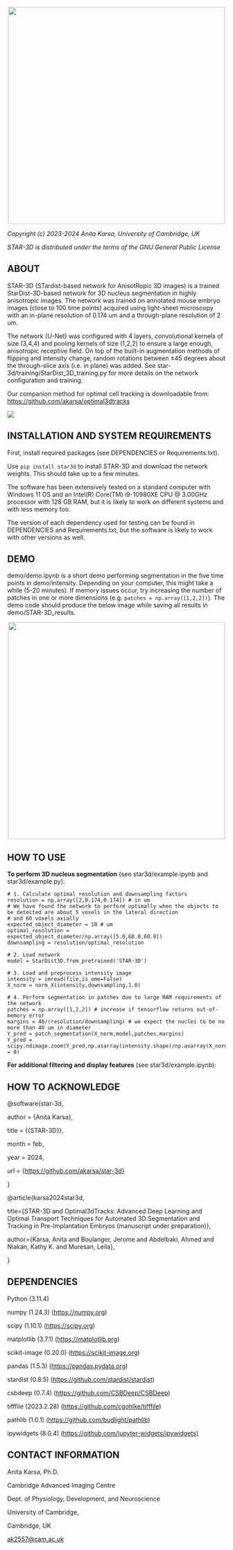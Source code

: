 <p align="center"><img src="docs/images/logo.png" width="500" /></p>

*Copyright (c) 2023-2024 Anita Karsa, University of Cambridge, UK*

*STAR-3D is distributed under the terms of the GNU General Public License*

ABOUT
-------------------------------------------------------------------------------
STAR-3D (STardist-based network for AnisotRopic 3D images) is a trained StarDist-3D-based 
network for 3D nucleus segmentation in highly anisotropic images. The network was trained on 
annotated mouse embryo images (close to 100 time points) acquired using light-sheet microscopy 
with an in-plane resolution of 0.174 um and a through-plane resolution of 2 um. 

The network (U-Net) was configured with 4 layers, convolutional kernels of size (3,4,4) and 
pooling kernels of size (1,2,2) to ensure a large enough, anisotropic receptive field. On top 
of the built-in augmentation methods of flipping and intensity change, random rotations 
between ±45 degrees about the through-slice axis (i.e. in plane) was added.
See star-3d/training/StarDist_3D_training.py for more details on the network configuration and training.

Our companion method for optimal cell tracking is downloadable from: https://github.com/akarsa/optimal3dtracks

![](docs/images/examples.gif)

INSTALLATION AND SYSTEM REQUIREMENTS
-------------------------------------------------------------------------------
First, install required packages (see DEPENDENCIES or Requirements.txt). 

Use `pip install star3d` to install STAR-3D and download the network weights. 
This should take up to a few minutes.

The software has been extensively tested on a standard computer with Windows 11 OS and
an Intel(R) Core(TM) i9-10980XE CPU @ 3.00GHz processor with 128 GB RAM, but it is
likely to work on different systems and with less memory too.
 
The version of each dependency used for testing can be found in DEPENDENCIES and 
Requirements.txt, but the software is likely to work with other versions as well.

DEMO
-------------------------------------------------------------------------------
demo/demo.ipynb is a short demo performing segmentation in the five time points in 
demo/intensity. Depending on your computer, this might take a while (5-20 minutes).
If memory issues occur, try increasing the number of patches in one or more dimensions
(e.g. `patches = np.array([1,2,2])`). The demo code should produce the below image 
while saving all results in demo/STAR-3D_results. 

<p align="center"><img src="demo/segmentation.png" width="500" /></p>

HOW TO USE
-------------------------------------------------------------------------------

**To perform 3D nucleus segmentation** (see star3d/example.ipynb and star3d/example.py):

```
# 1. Calculate optimal resolution and downsampling factors 
resolution = np.array([2,0.174,0.174]) # in um
# We have found the network to perform optimally when the objects to be detected are about 5 voxels in the lateral direction
# and 60 voxels axially
expected_object_diameter = 10 # um
optimal_resolution = expected_object_diameter/np.array([5.0,60.0,60.0])
downsampling = resolution/optimal_resolution

# 2. Load network
model = StarDist3D.from_pretrained('STAR-3D')

# 3. Load and preprocess intensity image    
intensity = imread(file,is_ome=False)
X_norm = norm_X(intensity,downsampling,1.0)

# 4. Perform segmentation in patches due to large RAM requirements of the network
patches = np.array([1,2,2]) # increase if tensorflow returns out-of-memory error
margins = 40/(resolution/downsampling) # we expect the nuclei to be no more than 40 um in diameter
Y_pred = patch_segmentation(X_norm,model,patches,margins)
Y_pred = scipy.ndimage.zoom(Y_pred,np.asarray(intensity.shape)/np.asarray(X_norm.shape),order = 0)
```

**For additional filtering and display features** (see star3d/example.ipynb):


HOW TO ACKNOWLEDGE
-------------------------------------------------------------------------------
@software{star-3d,

  author       = {Anita Karsa},

  title        = {{STAR-3D}},

  month        = feb,

  year         = 2024,

  url 	       = {https://github.com/akarsa/star-3d}

}

@article{karsa2024star3d,

  title={STAR-3D and Optimal3dTracks: Advanced Deep Learning and Optimal Transport Techniques for Automated 3D Segmentation and Tracking in Pre-Implantation Embryos (manuscript under preparation)},

  author={Karsa, Anita and Boulanger, Jerome and Abdelbaki, Ahmed and Niakan, Kathy K. and Muresan, Leila},

}

DEPENDENCIES
-------------------------------------------------------------------------------
Python (3.11.4)

numpy (1.24.3) (https://numpy.org)

scipy (1.10.1) (https://scipy.org)

matplotlib (3.7.1) (https://matplotlib.org)

scikit-image (0.20.0) (https://scikit-image.org)

pandas (1.5.3) (https://pandas.pydata.org)

stardist (0.8.5) (https://github.com/stardist/stardist)

csbdeep (0.7.4) (https://github.com/CSBDeep/CSBDeep)

tifffile (2023.2.28) (https://github.com/cgohlke/tifffile)

pathlib (1.0.1) (https://github.com/budlight/pathlib)

ipywidgets (8.0.4) (https://github.com/jupyter-widgets/ipywidgets)


CONTACT INFORMATION
-------------------------------------------------------------------------------
Anita Karsa, Ph.D.

Cambridge Advanced Imaging Centre

Dept. of Physiology, Development, and Neuroscience

University of Cambridge,

Cambridge, UK

ak2557@cam.ac.uk
